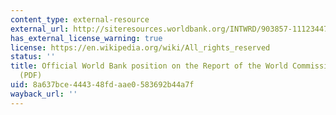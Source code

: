 ```yaml
---
content_type: external-resource
external_url: http://siteresources.worldbank.org/INTWRD/903857-1112344791813/20424179/TheWBPositionontheReportoftheWCD.pdf
has_external_license_warning: true
license: https://en.wikipedia.org/wiki/All_rights_reserved
status: ''
title: Official World Bank position on the Report of the World Commission on Dams.
  (PDF)
uid: 8a637bce-4443-48fd-aae0-583692b44a7f
wayback_url: ''
---
```

